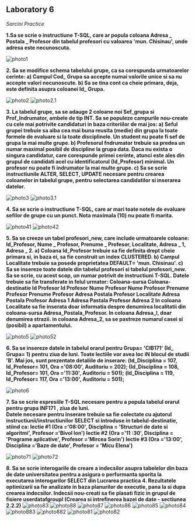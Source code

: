 
## Laboratory 6

*Sarcini Practice*

**1.Sa se scrie o instructiune T-SQL, care ar popula coloana Adresa _ Postala _ Profesor 
 din tabelul profesori cu valoarea 'mun. Chisinau', unde adresa este necunoscuta.**
 
 ![photo1](https://github.com/nadiusa/Data_Base/blob/master/Lab6/lab6/lab6.1.PNG)
 
 **2. Sa se modifice schema tabelului grupe, ca sa corespunda urmatoarelor cerinte:
  a) Campul Cod_ Grupa sa accepte numai valorile unice si sa nu accepte valori necunoscute.
  b) Sa se tina cont ca cheie primara, deja, este definita asupra coloanei Id_ Grupa.**
  
  ![photo2](https://github.com/nadiusa/Data_Base/blob/master/Lab6/lab6/lab6.2.PNG)
  ![photo2.1](https://github.com/nadiusa/Data_Base/blob/master/Lab6/lab6/lab6.2.ix.PNG)
  
  **3. La tabelul grupe, sa se adauge 2 coloane noi Sef_grupa si Prof_Indrumator, ambele de tip INT. Sa se populeze campurile nou-create
 cu cele mai potrivite candidaturi in baza criteriilor de mai jos: 
 a) Seful grupei trebuie sa aiba cea mai buna reusita (medie) din grupa la toate formele de evaluare si la toate disciplinele. 
 Un student nu poate fi sef de grupa la mai multe grupe.
 b) Profesorul fndrumator trebuie sa predea un numar maximal posibil de discipline la grupa data. Daca nu exista o singura candidatur, 
 care corespunde primei cerinte, atunci este ales din grupul de candidati acel cu identificatorul (Id_Profesor) minimal.
 Un profesor nu poate fi indrumator la mai multe grupe.
 c) Sa se scrie instructiunile ALTER, SELECT, UPDATE necesare pentru crearea coloanelor in tabelul grupe, pentru 
 selectarea candidatilor si inserarea datelor.**
 
 ![photo3](https://github.com/nadiusa/Data_Base/blob/master/Lab6/lab6/lab6.3.1.PNG)
 ![photo3.1](https://github.com/nadiusa/Data_Base/blob/master/Lab6/lab6/lab6.3.2.PNG)
 
 **4. Sa se scrie o instructiune T-SQL, care ar mari toate notele de evaluare sefilor de grupe cu un punct.
      Nota maximala (10) nu poate fi marita.**
      
![photo41](https://github.com/nadiusa/Data_Base/blob/master/Lab6/lab6/lab6.4.1.PNG)
![photo42](https://github.com/nadiusa/Data_Base/blob/master/Lab6/lab6/lab6.4.2.PNG)

**5. Sa se creeze un tabel profesori_new, care include urmatoarele coloane: Id_Profesor, Nume _ Profesor, Prenume _ Profesor, Localitate, Adresa _ 1, Adresa _ 2. 
a) Coloana Id_Profesor trebuie sa fie definita drept cheie primara si, in baza ei, sa fie construit un index CLUSTERED.
b) Campul Localitate trebuie sa posede proprietatea DEFAULT= 'mun. Chisinau'. 
c) Sa se insereze toate datele din tabelul profesori si tabelul profesori_new. 
Sa se scrie, cu acest scop, un numar potrivit de instructiuni T-SQL. Datele trebuie sa fie transferate in felul urmator: 
Coloana-sursa     Coloana-destinatie 
Id Profesor       Id Profesor 
Nume Profesor     Nume Profesor 
Prenume Profesor  Prenume Profesor 
Adresa Postala Profesor  Localitate 
Adresa Postala Profesor Adresa 1
Adresa Pastala Profesor Adresa 2
In coloana Localitate sa fie inserata doar informatia despre denumirea localitatii din coloana-sursa Adresa_Postala_Profesor. 
In coloana Adresa_l, doar denumirea strazii. in coloana Adresa_2, sa se pastreze numarul casei si (posibil) a apartamentului.**

![photo5](https://github.com/nadiusa/Data_Base/blob/master/Lab6/lab6/lab6.5.11.PNG)
![photo52](https://github.com/nadiusa/Data_Base/blob/master/Lab6/lab6/lab6.5.22.PNG)

**6. Sa se insereze datele in tabelul orarul pentru Grupa= 'CIB171' (Id_ Grupa= 1) pentru ziua de luni.
 Toate lectiile vor avea loc iN blocul de studii 'B'. Mai jos, sunt prezentate detaliile de inserare:
 (ld_Disciplina = 107, Id_Profesor= 101, Ora ='08:00', Auditoriu = 202); 
 (Id_Disciplina = 108, Id_Profesor= 101, Ora ='11:30', Auditoriu = 501);
 (ld_Disciplina = 119, Id_Profesor= 117, Ora ='13:00', Auditoriu = 501);**
 
![photo6](https://github.com/nadiusa/Data_Base/blob/master/Lab6/lab6/lab6.6.PNG)

**7. Sa se scrie expresiile T-SQL necesare pentru a popula tabelul orarul pentru grupa INF171 , ziua de luni.  
Datele necesare pentru inserare trebuie sa fie colectate cu ajutorul instructiunii/instructiunilor SELECT si 
introduse in tabelul-destinatie, stiind ca: 
lectie #1 (Ora ='08:00', Disciplina = 'Structuri de date si algoritmi', Profesor ='Bivol Ion') 
lectie #2 (Ora ='11 :30', Disciplina = 'Programe aplicative', Profesor ='Mircea Sorin') 
lectie #3 (Ora ='13:00', Disciplina ='Baze de date', Profesor = 'Micu Elena')**

![photo71](https://github.com/nadiusa/Data_Base/blob/master/Lab6/lab6/lab6.7.1.PNG)
![photo72](https://github.com/nadiusa/Data_Base/blob/master/Lab6/lab6/lab6.7.2.PNG)

**8. Sa se scrie interogarile de creare a indecsilor asupra tabelelor din baza de date universitatea pentru a asigura o performanta sporita la executarea interogarilor SELECT din Lucrarea practica 4. Rezultatele optimizarii sa fie analizate in baza planurilor de executie, pana la si dupa crearea indecsilor. Indecsii nou-creati sa fie plasati fizic in grupul de fisiere userdatafgroupl (Crearea si intrefinerea bazei de date - sectiunea 2.2.2)**
![photo83](https://github.com/nadiusa/Data_Base/blob/master/Lab6/lab6/quiery1.ix.PNG)
![photo88](https://github.com/nadiusa/Data_Base/blob/master/Lab6/lab6/quiery1.ix.r.PNG)
![photo87](https://github.com/nadiusa/Data_Base/blob/master/Lab6/lab6/quiery2.ix.PNG)
![photo86](https://github.com/nadiusa/Data_Base/blob/master/Lab6/lab6/quiery2.ix.ep.PNG)
![photo85](https://github.com/nadiusa/Data_Base/blob/master/Lab6/lab6/quiery2.ix.ep.r.PNG)
![photo84](https://github.com/nadiusa/Data_Base/blob/master/Lab6/lab6/quiery2.ix.r.PNG)
![photo883](https://github.com/nadiusa/Data_Base/blob/master/Lab6/lab6/quiery3.ix.PNG)
![photo882](https://github.com/nadiusa/Data_Base/blob/master/Lab6/lab6/quiery3.ix.r.PNG)
![photo81](https://github.com/nadiusa/Data_Base/blob/master/Lab6/lab6/lab6.8.1.PNG)
![photo82](https://github.com/nadiusa/Data_Base/blob/master/Lab6/lab6/lab6.8.2.PNG)











